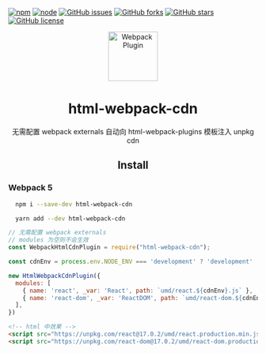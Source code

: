 [![npm][npm]][npm-url]
[![node][node]][node-url]
[![GitHub issues](https://img.shields.io/github/issues/zzlw/html-webpack-cdn.svg)](https://github.com/zzlw/html-webpack-cdn/issues)
[![GitHub forks](https://img.shields.io/github/forks/zzlw/html-webpack-cdn.svg)](https://github.com/zzlw/html-webpack-cdn/network)
[![GitHub stars](https://img.shields.io/github/stars/zzlw/html-webpack-cdn.svg)](https://github.com/zzlw/html-webpack-cdn/stargazers)
[![GitHub license](https://img.shields.io/github/license/zzlw/html-webpack-cdn.svg)](https://github.com/zzlw/html-webpack-cdn/blob/main/LICENSE)

<div align="center">
  <div>
    <img width="100" height="100" title="Webpack Plugin" src="http://michael-ciniawsky.github.io/postcss-load-plugins/logo.svg">
  </div>
  <h1>html-webpack-cdn</h1>
  <p>无需配置 webpack externals 自动向 html-webpack-plugins 模板注入 unpkg cdn</p>
</div>

<h2 align="center">Install</h2>

<h3>Webpack 5</h3>

```bash
  npm i --save-dev html-webpack-cdn
```

```bash
  yarn add --dev html-webpack-cdn
```

```js
// 无需配置 webpack externals
// modules 为空则不会生效
const WebpackHtmlCdnPlugin = require("html-webpack-cdn");

const cdnEnv = process.env.NODE_ENV === 'development' ? 'development' : 'production.min';

new HtmlWebpackCdnPlugin({
  modules: [
    { name: 'react', _var: 'React', path: `umd/react.${cdnEnv}.js` },
    { name: 'react-dom', _var: 'ReactDOM', path: `umd/react-dom.${cdnEnv}.js` },
  ],
})
```

```html
<!-- html 中效果 -->
<script src="https://unpkg.com/react@17.0.2/umd/react.production.min.js"></script>
<script src="https://unpkg.com/react-dom@17.0.2/umd/react-dom.production.min.js"></script>
```

[npm]: https://img.shields.io/npm/v/html-webpack-cdn.svg
[npm-url]: https://npmjs.com/package/html-webpack-cdn

[node]: https://img.shields.io/node/v/html-webpack-cdn.svg
[node-url]: https://nodejs.org

